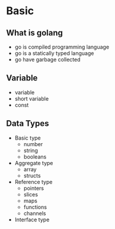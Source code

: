 # Basic
## What is golang
- go is compiled programming language
- go is a statically typed language
- go have garbage collected

## Variable
- variable
- short variable
- const

## Data Types
- Basic type
    - number
    - string
    - booleans
- Aggregate type
    - array
    - structs
- Reference type
    - pointers
    - slices
    - maps
    - functions
    - channels
- Interface type        